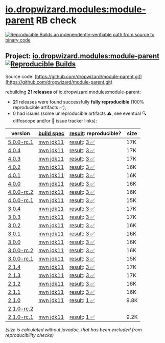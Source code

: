 [io.dropwizard.modules:module-parent](https://central.sonatype.com/artifact/io.dropwizard.modules/module-parent/versions) RB check
=======

[![Reproducible Builds](https://reproducible-builds.org/images/logos/rb.svg) an independently-verifiable path from source to binary code](https://reproducible-builds.org/)

## Project: [io.dropwizard.modules:module-parent](https://central.sonatype.com/artifact/io.dropwizard.modules/module-parent/versions) [![Reproducible Builds](https://img.shields.io/endpoint?url=https://raw.githubusercontent.com/jvm-repo-rebuild/reproducible-central/master/content/io/dropwizard/modules/parent/badge.json)](https://github.com/jvm-repo-rebuild/reproducible-central/blob/master/content/io/dropwizard/modules/parent/README.md)

Source code: [https://github.com/dropwizard/module-parent.git](https://github.com/dropwizard/module-parent.git)

rebuilding **21 releases** of io.dropwizard.modules:module-parent:
- **21** releases were found successfully **fully reproducible** (100% reproducible artifacts :white_check_mark:),
- 0 had issues (some unreproducible artifacts :warning:, see eventual :mag: diffoscope and/or :memo: issue tracker links):

| version | [build spec](/BUILDSPEC.md) | [result](https://reproducible-builds.org/docs/jvm/): reproducible? | size |
| -- | --------- | ------ | -- |
| [5.0.0-rc.1](https://central.sonatype.com/artifact/io.dropwizard.modules/module-parent/5.0.0-rc.1/pom) | [mvn jdk11](module-parent-5.0.0-rc.1.buildspec) | [result](module-parent-5.0.0-rc.1.buildinfo): [3 :white_check_mark: ](module-parent-5.0.0-rc.1.buildcompare) | 17K |
| [4.0.4](https://central.sonatype.com/artifact/io.dropwizard.modules/module-parent/4.0.4/pom) | [mvn jdk11](module-parent-4.0.4.buildspec) | [result](module-parent-4.0.4.buildinfo): [3 :white_check_mark: ](module-parent-4.0.4.buildcompare) | 17K |
| [4.0.3](https://central.sonatype.com/artifact/io.dropwizard.modules/module-parent/4.0.3/pom) | [mvn jdk11](module-parent-4.0.3.buildspec) | [result](module-parent-4.0.3.buildinfo): [3 :white_check_mark: ](module-parent-4.0.3.buildcompare) | 17K |
| [4.0.2](https://central.sonatype.com/artifact/io.dropwizard.modules/module-parent/4.0.2/pom) | [mvn jdk11](module-parent-4.0.2.buildspec) | [result](module-parent-4.0.2.buildinfo): [3 :white_check_mark: ](module-parent-4.0.2.buildcompare) | 16K |
| [4.0.1](https://central.sonatype.com/artifact/io.dropwizard.modules/module-parent/4.0.1/pom) | [mvn jdk11](module-parent-4.0.1.buildspec) | [result](module-parent-4.0.1.buildinfo): [3 :white_check_mark: ](module-parent-4.0.1.buildcompare) | 16K |
| [4.0.0](https://central.sonatype.com/artifact/io.dropwizard.modules/module-parent/4.0.0/pom) | [mvn jdk11](module-parent-4.0.0.buildspec) | [result](module-parent-4.0.0.buildinfo): [3 :white_check_mark: ](module-parent-4.0.0.buildcompare) | 16K |
| [4.0.0-rc.2](https://central.sonatype.com/artifact/io.dropwizard.modules/module-parent/4.0.0-rc.2/pom) | [mvn jdk11](module-parent-4.0.0-rc.2.buildspec) | [result](module-parent-4.0.0-rc.2.buildinfo): [3 :white_check_mark: ](module-parent-4.0.0-rc.2.buildcompare) | 16K |
| [4.0.0-rc.1](https://central.sonatype.com/artifact/io.dropwizard.modules/module-parent/4.0.0-rc.1/pom) | [mvn jdk11](module-parent-4.0.0-rc.1.buildspec) | [result](module-parent-4.0.0-rc.1.buildinfo): [3 :white_check_mark: ](module-parent-4.0.0-rc.1.buildcompare) | 15K |
| [3.0.4](https://central.sonatype.com/artifact/io.dropwizard.modules/module-parent/3.0.4/pom) | [mvn jdk11](module-parent-3.0.4.buildspec) | [result](module-parent-3.0.4.buildinfo): [3 :white_check_mark: ](module-parent-3.0.4.buildcompare) | 17K |
| [3.0.3](https://central.sonatype.com/artifact/io.dropwizard.modules/module-parent/3.0.3/pom) | [mvn jdk11](module-parent-3.0.3.buildspec) | [result](module-parent-3.0.3.buildinfo): [3 :white_check_mark: ](module-parent-3.0.3.buildcompare) | 17K |
| [3.0.2](https://central.sonatype.com/artifact/io.dropwizard.modules/module-parent/3.0.2/pom) | [mvn jdk11](module-parent-3.0.2.buildspec) | [result](module-parent-3.0.2.buildinfo): [3 :white_check_mark: ](module-parent-3.0.2.buildcompare) | 16K |
| [3.0.1](https://central.sonatype.com/artifact/io.dropwizard.modules/module-parent/3.0.1/pom) | [mvn jdk11](module-parent-3.0.1.buildspec) | [result](module-parent-3.0.1.buildinfo): [3 :white_check_mark: ](module-parent-3.0.1.buildcompare) | 16K |
| [3.0.0](https://central.sonatype.com/artifact/io.dropwizard.modules/module-parent/3.0.0/pom) | [mvn jdk11](module-parent-3.0.0.buildspec) | [result](module-parent-3.0.0.buildinfo): [3 :white_check_mark: ](module-parent-3.0.0.buildcompare) | 16K |
| [3.0.0-rc.2](https://central.sonatype.com/artifact/io.dropwizard.modules/module-parent/3.0.0-rc.2/pom) | [mvn jdk11](module-parent-3.0.0-rc.2.buildspec) | [result](module-parent-3.0.0-rc.2.buildinfo): [3 :white_check_mark: ](module-parent-3.0.0-rc.2.buildcompare) | 16K |
| [3.0.0-rc.1](https://central.sonatype.com/artifact/io.dropwizard.modules/module-parent/3.0.0-rc.1/pom) | [mvn jdk11](module-parent-3.0.0-rc.1.buildspec) | [result](module-parent-3.0.0-rc.1.buildinfo): [3 :white_check_mark: ](module-parent-3.0.0-rc.1.buildcompare) | 15K |
| [2.1.4](https://central.sonatype.com/artifact/io.dropwizard.modules/module-parent/2.1.4/pom) | [mvn jdk11](module-parent-2.1.4.buildspec) | [result](module-parent-2.1.4.buildinfo): [3 :white_check_mark: ](module-parent-2.1.4.buildcompare) | 17K |
| [2.1.3](https://central.sonatype.com/artifact/io.dropwizard.modules/module-parent/2.1.3/pom) | [mvn jdk11](module-parent-2.1.3.buildspec) | [result](module-parent-2.1.3.buildinfo): [3 :white_check_mark: ](module-parent-2.1.3.buildcompare) | 17K |
| [2.1.2](https://central.sonatype.com/artifact/io.dropwizard.modules/module-parent/2.1.2/pom) | [mvn jdk11](module-parent-2.1.2.buildspec) | [result](module-parent-2.1.2.buildinfo): [3 :white_check_mark: ](module-parent-2.1.2.buildcompare) | 16K |
| [2.1.1](https://central.sonatype.com/artifact/io.dropwizard.modules/module-parent/2.1.1/pom) | [mvn jdk11](module-parent-2.1.1.buildspec) | [result](module-parent-2.1.1.buildinfo): [3 :white_check_mark: ](module-parent-2.1.1.buildcompare) | 16K |
| [2.1.0](https://central.sonatype.com/artifact/io.dropwizard.modules/module-parent/2.1.0/pom) | [mvn jdk11](module-parent-2.1.0.buildspec) | [result](module-parent-2.1.0.buildinfo): [1 :white_check_mark: ](module-parent-2.1.0.buildcompare) | 9.8K |
| [2.1.0-rc.2](https://central.sonatype.com/artifact/io.dropwizard.modules/module-parent/2.1.0-rc.2/pom) | | | |
| [2.1.0-rc.1](https://central.sonatype.com/artifact/io.dropwizard.modules/module-parent/2.1.0-rc.1/pom) | [mvn jdk11](module-parent-2.1.0-rc.1.buildspec) | [result](module-parent-2.1.0-rc.1.buildinfo): [1 :white_check_mark: ](module-parent-2.1.0-rc.1.buildcompare) | 9.2K |

<i>(size is calculated without javadoc, that has been excluded from reproducibility checks)</i>

